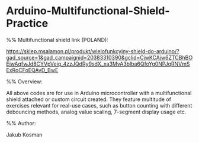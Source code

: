 # Arduino-Multifunctional-Shield-Practice

%% Multifunctional shield link (POLAND):

https://sklep.msalamon.pl/produkt/wielofunkcyjny-shield-do-arduino/?gad_source=1&gad_campaignid=20383310390&gclid=CjwKCAjw6ZTCBhBOEiwAqfwJd8CYVpVeiq_4zzJQdRy9sdX_xa3MvA3blba6QfoYg0NPJqRNVmSExRoCFoEQAvD_BwE

%% Overview:

All above codes are for use in Arduino microcontroller with a multifunctional shield attached or custom circuit created. 
They feature multitude of exercises relevant for real-use cases, such as button counting with different debouncing methods, analog value scaling, 7-segment display usage etc.

%% Author:

Jakub Kosman
